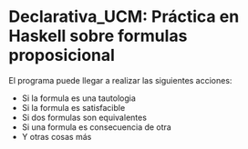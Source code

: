 # Declarativa_UCM: Práctica en Haskell sobre formulas proposicional
El programa puede llegar a realizar las siguientes acciones:
- Si la formula es una tautologia
- Si la formula es satisfacible
- Si dos formulas son equivalentes
- Si una formula es consecuencia de otra
- Y otras cosas más
